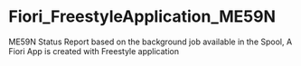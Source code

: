 # Fiori_FreestyleApplication_ME59N
ME59N Status Report based on the background job available in the Spool, A Fiori App is created with Freestyle application 
